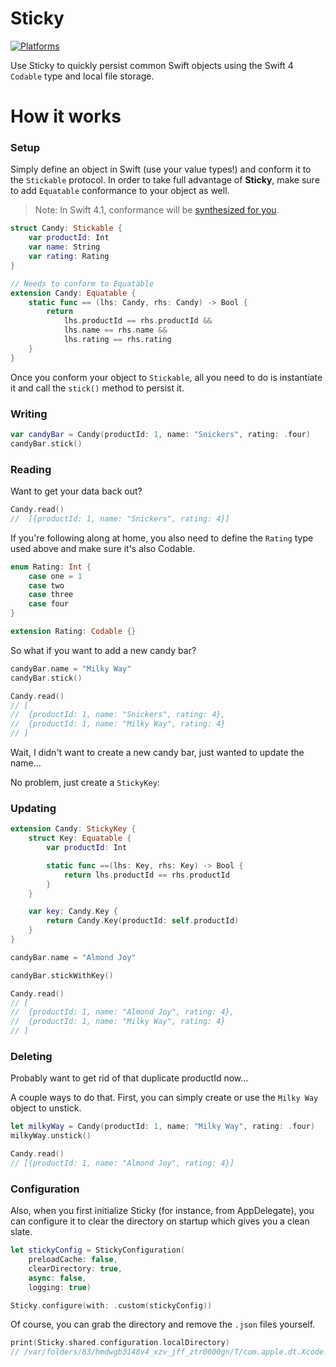 # Sticky

[![Platforms](https://img.shields.io/cocoapods/p/AFNetworking.svg)](https://cocoapods.org/pods/)

Use Sticky to quickly persist common Swift objects using the Swift 4 `Codable` type and local file storage.

# How it works

### Setup
Simply define an object in Swift (use your value types!) and conform it to the `Stickable` protocol. In order to take full advantage of **Sticky**, make sure to add `Equatable` conformance to your object as well. 
> Note: In Swift 4.1, conformance will be [synthesized for you](https://github.com/apple/swift-evolution/blob/master/proposals/0185-synthesize-equatable-hashable.md).

```swift
struct Candy: Stickable {
    var productId: Int
    var name: String
    var rating: Rating
}

// Needs to conform to Equatable
extension Candy: Equatable {
    static func == (lhs: Candy, rhs: Candy) -> Bool {
        return
            lhs.productId == rhs.productId &&
            lhs.name == rhs.name &&
            lhs.rating == rhs.rating
    }
}
```

Once you conform your object to `Stickable`, all you need to do is instantiate it and call the `stick()` method to persist it.

### Writing
```swift
var candyBar = Candy(productId: 1, name: "Snickers", rating: .four)
candyBar.stick()
```

### Reading
Want to get your data back out?

```swift
Candy.read()
//  [{productId: 1, name: "Snickers", rating: 4}]
```

If you're following along at home, you also need to define the `Rating` type used above and make sure it's also Codable.

```swift
enum Rating: Int {
    case one = 1
    case two
    case three
    case four
}

extension Rating: Codable {}
```

So what if you want to add a new candy bar?

```swift
candyBar.name = "Milky Way"
candyBar.stick()

Candy.read()
// [
//  {productId: 1, name: "Snickers", rating: 4},
//  {productId: 1, name: "Milky Way", rating: 4}
// ]
```

Wait, I didn't want to create a new candy bar, just wanted to update the name...

No problem, just create a `StickyKey`:

### Updating
```swift
extension Candy: StickyKey {
    struct Key: Equatable {
        var productId: Int

        static func ==(lhs: Key, rhs: Key) -> Bool {
            return lhs.productId == rhs.productId
        }
    }

    var key: Candy.Key {
        return Candy.Key(productId: self.productId)
    }
}

candyBar.name = "Almond Joy"

candyBar.stickWithKey()

Candy.read()
// [
//  {productId: 1, name: "Almond Joy", rating: 4},
//  {productId: 1, name: "Milky Way", rating: 4}
// ]
```
### Deleting
Probably want to get rid of that duplicate productId now...

A couple ways to do that. First, you can simply create or use the `Milky Way` object to unstick.

```swift
let milkyWay = Candy(productId: 1, name: "Milky Way", rating: .four)
milkyWay.unstick()

Candy.read()
// [{productId: 1, name: "Almond Joy", rating: 4}]
```

### Configuration
Also, when you first initialize Sticky (for instance, from AppDelegate), you can configure it to clear the directory on startup which gives you a clean slate.
```swift
let stickyConfig = StickyConfiguration(
    preloadCache: false, 
    clearDirectory: true, 
    async: false, 
    logging: true)

Sticky.configure(with: .custom(stickyConfig))
```

Of course, you can grab the directory and remove the `.json` files yourself.

```swift
print(Sticky.shared.configuration.localDirectory)
// /var/folders/63/hmdwgb3148v4_xzv_jff_ztr0000gn/T/com.apple.dt.Xcode.pg/containers/com.apple.dt.playground.stub.iOS_Simulator.stickyExample-D9C1FB9E-545E-459A-9B57-8191A9B10FC4/Documents/
```